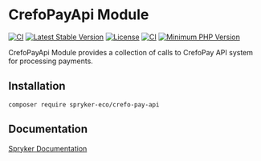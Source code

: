 # CrefoPayApi Module
[![CI](https://github.com/spryker-eco/crefo-pay-api/actions/workflows/ci.yml/badge.svg)](https://github.com/spryker-eco/crefo-pay-api/actions/workflows/ci.yml)
[![Latest Stable Version](https://poser.pugx.org/spryker-eco/crefo-pay-api/v/stable.svg)](https://packagist.org/packages/spryker-eco/crefo-pay-api)
[![License](https://img.shields.io/github/license/spryker-eco/crefo-pay-api.svg?b=master)](https://github.com/spryker-eco/crefo-pay-api)
[![CI](https://scrutinizer-ci.com/g/spryker-eco/crefo-pay-api/badges/build.png?b=master)](https://scrutinizer-ci.com/g/spryker-eco/crefo-pay-api/build-status/master)
[![Minimum PHP Version](https://img.shields.io/badge/php-%3E%3D%207.1-8892BF.svg)](https://php.net/)

CrefoPayApi Module provides a collection of calls to CrefoPay API system for processing payments.

## Installation

```
composer require spryker-eco/crefo-pay-api
```

## Documentation

[Spryker Documentation](https://academy.spryker.com/developing_with_spryker/module_guide/modules.html)
